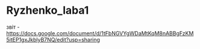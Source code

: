 # Ryzhenko_laba1
звіт - https://docs.google.com/document/d/1tFbNGVYgWDaMtKqM8nABBgFzKM5itEP1gxJkblyB7NQ/edit?usp=sharing
